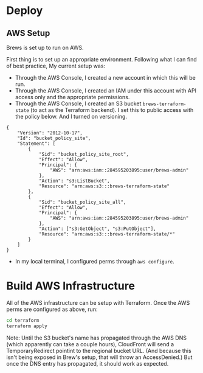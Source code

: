 # Deploy

## AWS Setup

Brews is set up to run on AWS. 

First thing is to set up an appropriate environment. Following what I can find of best
practice, My current setup was:

* Through the AWS Console, I created a new account in which this will be run.
* Through the AWS Console, I created an IAM under this account with API access only and
    the appropriate permissions.
* Through the AWS Console, I created an S3 bucket `brews-terraform-state` (to act as the
    Terraform backend). I set this to public access with the policy below. And I turned
    on versioning.
```
{
    "Version": "2012-10-17",
    "Id": "bucket_policy_site",
    "Statement": [
        {
            "Sid": "bucket_policy_site_root",
            "Effect": "Allow",
            "Principal": {
                "AWS": "arn:aws:iam::284595203895:user/brews-admin"
            },
            "Action": "s3:ListBucket",
            "Resource": "arn:aws:s3:::brews-terraform-state"
        },
        {
            "Sid": "bucket_policy_site_all",
            "Effect": "Allow",
            "Principal": {
                "AWS": "arn:aws:iam::284595203895:user/brews-admin"
            },
            "Action": ["s3:GetObject", "s3:PutObject"],
            "Resource": "arn:aws:s3:::brews-terraform-state/*"
        }
    ]
}
```
* In my local terminal, I configured perms through `aws configure`.

# Build AWS Infrastructure

All of the AWS infrastructure can be setup with Terraform. Once the AWS perms are
configured as above, run:

```bash
cd terraform
terraform apply
```

Note: Until the S3 bucket's name has propagated through the AWS DNS (which apparently
can take a couple hours), CloudFront will send a TemporaryRedirect pointint to the
regional bucket URL. (And because this isn't being exposed in Brew's setup, that will
throw an AccessDenied.) But once the DNS entry has propagated, it should work as
expected.

